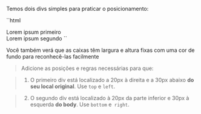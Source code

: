 Temos dois divs simples para praticar o posicionamento:

``html
<div class = "primeiro"> Lorem ipsum primeiro </ div>
<div class = "segundo"> Lorem ipsum segundo </ div>
``

Você também verá que as caixas têm largura e altura fixas com uma cor de fundo para reconhecê-las facilmente

> Adicione as posições e regras necessárias para que:

> 1. O primeiro div está localizado a 20px à direita e a 30px abaixo **do seu local original**. Use `top` e `left`.

> 2. O segundo div está localizado à 20px da parte inferior e 30px à esquerda **do body**. Use `bottom` e` right`.
